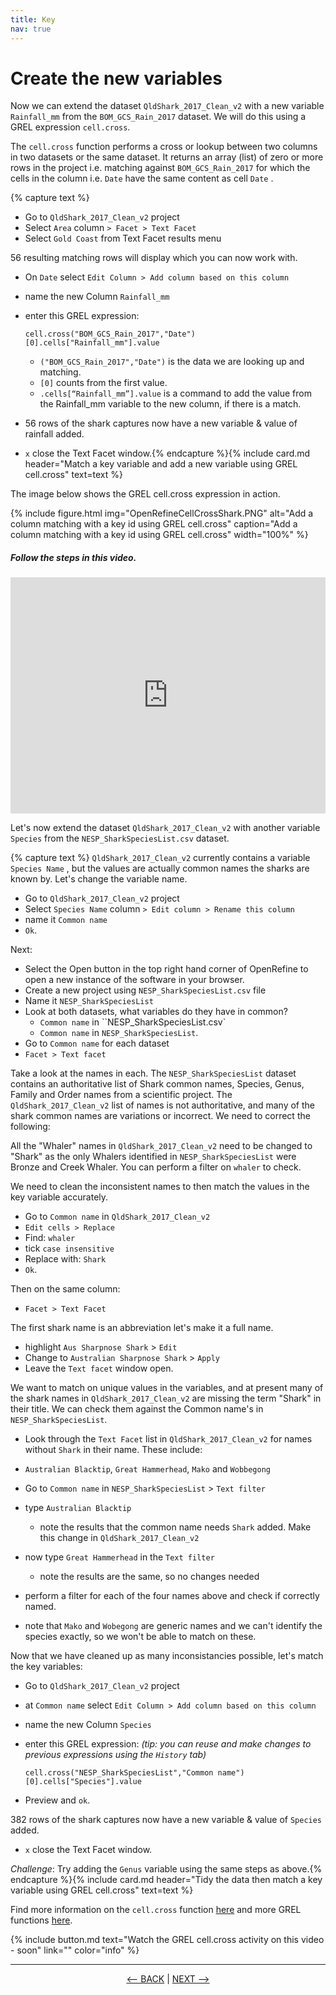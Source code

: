 ```yaml
---
title: Key
nav: true
---
```


# Create the new variables

Now we can extend the dataset `QldShark_2017_Clean_v2`  with a new variable  `Rainfall_mm`  from the `BOM_GCS_Rain_2017`  dataset. We will do this using a GREL expression `cell.cross`. 

The  `cell.cross`  function performs a cross or lookup between two columns in two datasets or the same dataset. It returns an array (list) of zero or more rows in the project i.e. matching against  `BOM_GCS_Rain_2017`  for which the cells in the column i.e.  `Date`  have the same content as cell  `Date` . 

{% capture text %}
- Go to  `QldShark_2017_Clean_v2`  project
- Select `Area` column `> Facet > Text Facet`
- Select `Gold Coast` from Text Facet results menu

 56 resulting matching rows will display which you can now work with. 
 
- On  `Date` select `Edit Column > Add column based on this column`
- name the new Column  `Rainfall_mm`
- enter this GREL expression:

     `cell.cross("BOM_GCS_Rain_2017","Date")[0].cells["Rainfall_mm"].value`
  
  - `("BOM_GCS_Rain_2017","Date")`  is the data we are looking up and matching. 
  - `[0]`  counts from the first value. 
  - `.cells[“Rainfall_mm”].value`  is a command to add the value from the Rainfall_mm variable to the new column, if there is a match.

- 56 rows of the shark captures now have a new variable & value of rainfall added.
- `x` close the Text Facet window.{% endcapture %}{% include card.md header="Match a key variable and add a new variable using GREL cell.cross" text=text %}


The image below shows the GREL cell.cross expression in action. 
 
{% include figure.html img="OpenRefineCellCrossShark.PNG" alt="Add a column matching with a key id using GREL cell.cross" caption="Add a column matching with a key id using GREL cell.cross" width="100%" %}

##### Follow the steps in this video.

<div style="padding:75% 0 0 0;position:relative;"><iframe src="https://player.vimeo.com/video/783103369?h=926498486d&amp;badge=0&amp;autopause=0&amp;player_id=0&amp;app_id=58479" frameborder="0" allow="autoplay; fullscreen; picture-in-picture" allowfullscreen style="position:absolute;top:0;left:0;width:100%;height:100%;" title="GRELCellCross.mp4"></iframe></div><script src="https://player.vimeo.com/api/player.js"></script>


Let's now extend the dataset `QldShark_2017_Clean_v2`  with another variable  `Species`  from the `NESP_SharkSpeciesList.csv`  dataset. 


{% capture text %}
`QldShark_2017_Clean_v2` currently contains a variable `Species Name` , but the values are actually common names the sharks are known by. Let's change the variable name.
- Go to  `QldShark_2017_Clean_v2`  project
- Select `Species Name` column `> Edit column > Rename this column`
- name it `Common name` 
- `Ok`.

Next: 

- Select the Open button in the top right hand corner of OpenRefine to open a new instance of the software in your browser.
- Create a new project using `NESP_SharkSpeciesList.csv` file
- Name it `NESP_SharkSpeciesList`
- Look at both datasets, what variables do they have in common?
  - `Common name` in ``NESP_SharkSpeciesList.csv`
  - `Common name` in `NESP_SharkSpeciesList`.
 - Go to `Common name` for each dataset
 - `Facet > Text facet`

Take a look at the names in each. The `NESP_SharkSpeciesList` dataset contains an authoritative list of Shark common names, Species, Genus, Family and Order names from a scientific project. The `QldShark_2017_Clean_v2` list of names is not authoritative, and many of the shark common names are variations or incorrect.  We need to correct the following:

All the "Whaler" names in `QldShark_2017_Clean_v2` need to be changed to "Shark" as the only Whalers identified in `NESP_SharkSpeciesList` were Bronze and Creek Whaler.  You can perform a filter on `whaler` to check.

We need to clean the inconsistent names to then match the values in the key variable accurately.
- Go to `Common name` in `QldShark_2017_Clean_v2`
- `Edit cells > Replace`
- Find: `whaler`
- tick `case insensitive`
- Replace with: `Shark`
- `Ok`.

Then on the same column:
- `Facet > Text Facet`

The first shark name is an abbreviation let's make it a full name.
- highlight `Aus Sharpnose Shark` > `Edit` 
- Change to `Australian Sharpnose Shark` > `Apply`
- Leave the `Text facet` window open.

We want to match on unique values in the variables, and at present many of the shark names in `QldShark_2017_Clean_v2` are missing the term "Shark" in their title.  We can check them against the Common name's in `NESP_SharkSpeciesList`.

- Look through the `Text Facet` list in `QldShark_2017_Clean_v2` for names without `Shark` in their name.  These include:
 - `Australian Blacktip`, `Great Hammerhead`, `Mako` and `Wobbegong`

- Go to `Common name` in `NESP_SharkSpeciesList` > `Text filter`
- type `Australian Blacktip`
  - note the results that the common name needs `Shark` added. Make this change in `QldShark_2017_Clean_v2`
- now type `Great Hammerhead` in the `Text filter`
  - note the results are the same, so no changes needed
- perform a filter for each of the four names above and check if correctly named.
 - note that `Mako` and `Wobegong` are generic names and we can't identify the species exactly, so we won't be able to match on these.

Now that we have cleaned up as many inconsistancies possible, let's match the key variables: 
- Go to `QldShark_2017_Clean_v2` project
- at `Common name` select `Edit Column > Add column based on this column`
- name the new Column  `Species`
- enter this GREL expression: *(tip: you can reuse and make changes to previous expressions using the `History` tab)*

     `cell.cross("NESP_SharkSpeciesList","Common name")[0].cells["Species"].value`
     
- Preview and `ok`.

382 rows of the shark captures now have a new variable & value of `Species` added.
- `x` close the Text Facet window.

*Challenge*: Try adding the `Genus` variable using the same steps as above.{% endcapture %}{% include card.md header="Tidy the data then match a key variable using GREL cell.cross" text=text %}

Find more information on the  `cell.cross`  function [here](https://docs.openrefine.org/manual/grelfunctions#other-functions) and more GREL functions [here](https://docs.openrefine.org/manual/grelfunctions).


{% include button.md text="Watch the GREL cell.cross activity on this video - soon" link="" color="info" %}

----

<p align="center">
  <a href="https://griffithunilibrary.github.io/advanced-data-wrangle/content/3-lesson.html"><-- BACK</a> |
  <a href="https://griffithunilibrary.github.io/advanced-data-wrangle/content/5-lesson.html">NEXT --></a>
</p>
